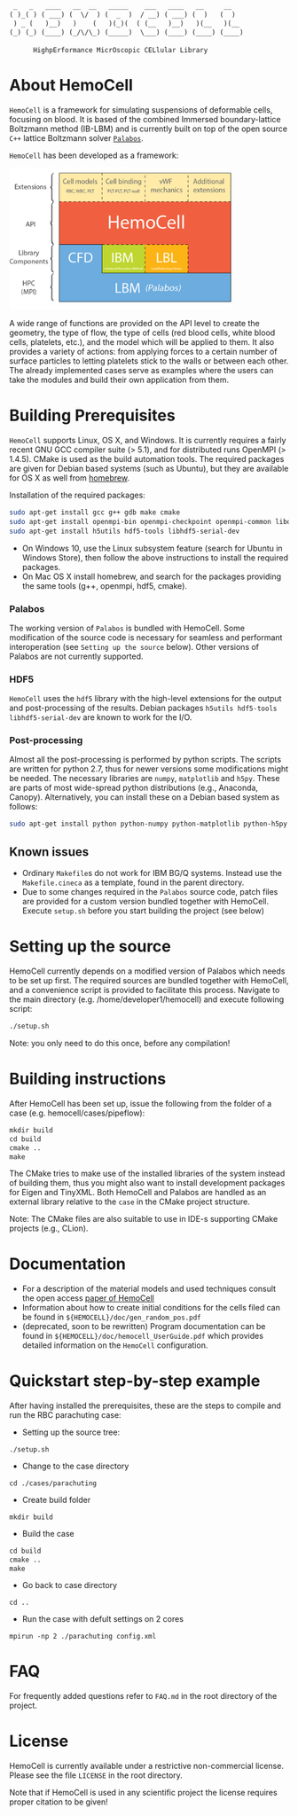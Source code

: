      _   _   ____   __  __   _____    ___   ____   __     __   
    ( )_( ) ( ___) (  \/  ) (  _  )  / __) ( ___) (  )   (  )  
     ) _ (   )__)   )    (   )(_)(  ( (__   )__)   )(__   )(__ 
    (_) (_) (____) (_/\/\_) (_____)  \___) (____) (____) (____)   
    
          HighpErformance MicrOscopic CELlular Library


About HemoCell
==========

`HemoCell` is a framework for simulating suspensions of deformable cells, focusing on blood. It is based of the combined Immersed boundary-lattice Boltzmann method (IB-LBM) and is currently built on top of the open source `C++` lattice Boltzmann solver [`Palabos`](http://www.palabos.org).

`HemoCell` has been developed as a framework:

<img src="doc/images/structure.png" width="400">

A wide range of functions are provided on the API level to create the geometry, the type of flow, the type of cells (red blood cells, white blood cells, platelets, etc.), and the model which will be applied to them. It also provides a variety of actions: from applying forces to a certain number of surface particles to letting platelets stick to the walls or between each other. The already implemented cases serve as examples where the users can take the modules and build their own application from them.

Building Prerequisites
====================

`HemoCell` supports Linux, OS X, and Windows. It is currently requires a fairly recent GNU GCC compiler suite (> 5.1), and for distributed runs OpenMPI (> 1.4.5). CMake is used as the build automation tools.  The required packages are given for Debian based systems (such as Ubuntu), but they are available for OS X as well from [homebrew](http://brew.sh).

Installation of the required packages:

```bash
sudo apt-get install gcc g++ gdb make cmake
sudo apt-get install openmpi-bin openmpi-checkpoint openmpi-common libopenmpi-dev
sudo apt-get install h5utils hdf5-tools libhdf5-serial-dev
```

- On Windows 10, use the Linux subsystem feature (search for Ubuntu in Windows Store), then follow the above instructions to install the required packages.
- On Mac OS X install homebrew, and search for the packages providing the same tools (g++, openmpi, hdf5, cmake).

### Palabos
The working version of `Palabos` is bundled with HemoCell. Some modification of the source code is necessary for seamless and performant interoperation (see `Setting up the source` below). Other versions of Palabos are not currently supported.

### HDF5

`HemoCell` uses the `hdf5` library with the high-level extensions for the output and post-processing of the results. Debian packages `h5utils hdf5-tools libhdf5-serial-dev` are known to work for the I/O.

### Post-processing

Almost all the post-processing is performed by python scripts. The scripts are written for python 2.7, thus for newer versions some modifications might be needed. The necessary libraries are `numpy`, `matplotlib` and `h5py`. These are parts of most wide-spread python distributions (e.g., Anaconda, Canopy). Alternatively, you can install these on a Debian based system as follows:

```bash
sudo apt-get install python python-numpy python-matplotlib python-h5py
```


## Known issues
* Ordinary `Makefile`s do not work for IBM BG/Q systems. Instead use the `Makefile.cineca` as a template, found in the parent directory.
* Due to some changes required in the `Palabos` source code, patch files are provided for a custom version bundled together with HemoCell. Execute `setup.sh` before you start building the project (see below)


# Setting up the source

HemoCell currently depends on a modified version of Palabos which needs to be set up first. The required sources are bundled together with HemoCell, and a convenience script is provided to facilitate this process. Navigate to the main directory (e.g. /home/developer1/hemocell) and execute following script:

```bash
./setup.sh
```

Note: you only need to do this once, before any compilation!


Building instructions
================================

After HemoCell has been set up, issue the following from the folder of a case (e.g. hemocell/cases/pipeflow):

```shell
mkdir build
cd build
cmake ..
make
```

The CMake tries to make use of the installed libraries of the system instead of building them, thus you might also want to install development packages for Eigen and TinyXML.  Both HemoCell and Palabos are handled as an external library relative to the `case` in the CMake project structure.

Note: The CMake files are also suitable to use in IDE-s supporting CMake projects (e.g., CLion).

Documentation 
=============

- For a description of the material models and used techniques consult the open access [paper of HemoCell](http://journal.frontiersin.org/article/10.3389/fphys.2017.00563)
- Information about how to create initial conditions for the cells filed can be found in `${HEMOCELL}/doc/gen_random_pos.pdf`
- (deprecated, soon to be rewritten) Program documentation can be found in `${HEMOCELL}/doc/hemocell_UserGuide.pdf` which provides detailed information on the `HemoCell` configuration.

# Quickstart step-by-step example
After having installed the prerequisites, these are the steps to compile and run the RBC parachuting case:

- Setting up the source tree:
```shell
./setup.sh
```
- Change to the case directory
```shell
cd ./cases/parachuting
```
- Create build folder
```shell
mkdir build
```
- Build the case
```shell
cd build
cmake ..
make
```
- Go back to case directory
```shell 
cd ..
```
- Run the case with defult settings on 2 cores
```shell
mpirun -np 2 ./parachuting config.xml
```

# FAQ

For frequently added questions refer to `FAQ.md` in the root directory of the project.

# License

HemoCell is currently available under a restrictive non-commercial license. Please see the file `LICENSE` in the root directory. 

Note that if HemoCell is used in any scientific project the license requires proper citation to be given! 



